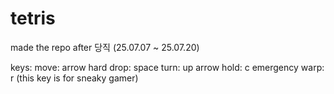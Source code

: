 # tetris
made the repo after 당직 (25.07.07 ~ 25.07.20) 

keys:
move: arrow
hard drop: space
turn: up arrow
hold: c
emergency warp: r (this key is for sneaky gamer)
